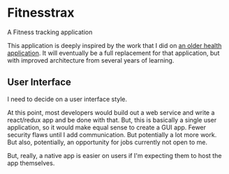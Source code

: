 # Fitnesstrax

A Fitness tracking application

This application is deeply inspired by the work that I did on [an older health application](https://github.com/savannidgerinel/health). It will eventually be a full replacement for that application, but with improved architecture from several years of learning.


## User Interface

I need to decide on a user interface style.

At this point, most developers would build out a web service and write a react/redux app and be done with that. But, this is basically a single user application, so it would make equal sense to create a GUI app. Fewer security flaws until I add communication. But potentially a lot more work. But also, potentially, an opportunity for jobs currently not open to me.

But, really, a native app is easier on users if I'm expecting them to host the app themselves.

